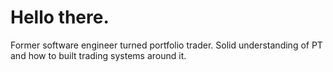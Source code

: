 # Hello there.

Former software engineer turned portfolio trader. Solid understanding of PT and how to built trading systems around it.
